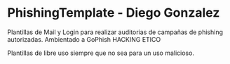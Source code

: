 # PhishingTemplate - Diego Gonzalez
Plantillas de Mail y Login para realizar auditorias de campañas de phishing autorizadas. Ambientado a GoPhish
HACKING ETICO

Plantillas de libre uso siempre que no sea para un uso malicioso.
